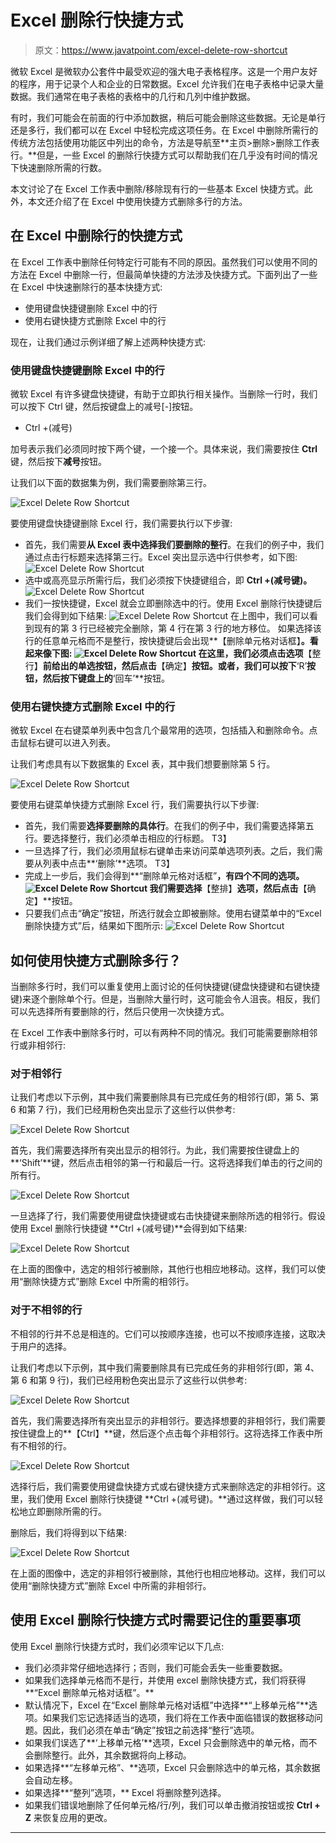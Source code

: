 # Excel 删除行快捷方式

> 原文：<https://www.javatpoint.com/excel-delete-row-shortcut>

微软 Excel 是微软办公套件中最受欢迎的强大电子表格程序。这是一个用户友好的程序，用于记录个人和企业的日常数据。Excel 允许我们在电子表格中记录大量数据。我们通常在电子表格的表格中的几行和几列中维护数据。

有时，我们可能会在前面的行中添加数据，稍后可能会删除这些数据。无论是单行还是多行，我们都可以在 Excel 中轻松完成这项任务。在 Excel 中删除所需行的传统方法包括使用功能区中列出的命令，方法是导航至**主页>删除>删除工作表行。**但是，一些 Excel 的删除行快捷方式可以帮助我们在几乎没有时间的情况下快速删除所需的行数。

本文讨论了在 Excel 工作表中删除/移除现有行的一些基本 Excel 快捷方式。此外，本文还介绍了在 Excel 中使用快捷方式删除多行的方法。

## 在 Excel 中删除行的快捷方式

在 Excel 工作表中删除任何特定行可能有不同的原因。虽然我们可以使用不同的方法在 Excel 中删除一行，但最简单快捷的方法涉及快捷方式。下面列出了一些在 Excel 中快速删除行的基本快捷方式:

*   使用键盘快捷键删除 Excel 中的行
*   使用右键快捷方式删除 Excel 中的行

现在，让我们通过示例详细了解上述两种快捷方式:

### 使用键盘快捷键删除 Excel 中的行

微软 Excel 有许多键盘快捷键，有助于立即执行相关操作。当删除一行时，我们可以按下 Ctrl 键，然后按键盘上的减号[-]按钮。

*   Ctrl +(减号)

加号表示我们必须同时按下两个键，一个接一个。具体来说，我们需要按住 **Ctrl** 键，然后按下**减号**按钮。

让我们以下面的数据集为例，我们需要删除第三行。

![Excel Delete Row Shortcut](img/ed1d99290467ba361420bb3a8e8f1427.png)

要使用键盘快捷键删除 Excel 行，我们需要执行以下步骤:

*   首先，我们需要**从 Excel 表中选择我们要删除的整行**。在我们的例子中，我们通过点击行标题来选择第三行。Excel 突出显示选中行供参考，如下图:
    ![Excel Delete Row Shortcut](img/c7554710b8bcc31211f23148d53f26c2.png)
*   选中或高亮显示所需行后，我们必须按下快捷键组合，即 **Ctrl +(减号键)。**
    ![Excel Delete Row Shortcut](img/c4dd8596fdde5b775c9e40646619d9ef.png)
*   我们一按快捷键，Excel 就会立即删除选中的行。使用 Excel 删除行快捷键后我们会得到如下结果:
    ![Excel Delete Row Shortcut](img/e9546231535f7056292f2793c43726fd.png)
    在上图中，我们可以看到现有的第 3 行已经被完全删除，第 4 行在第 3 行的地方移位。
    如果选择该行的任意单元格而不是整行，按快捷键后会出现**【删除单元格对话框】**。看起来像下图:
    ![Excel Delete Row Shortcut](img/2402ed83a57deed6f91a27433c7274c8.png)
    在这里，我们必须点击选项**【整行】**前给出的单选按钮，然后点击**【确定】**按钮。或者，我们可以按下**‘R’**按钮，然后按下键盘上的**‘回车’**按钮。

### 使用右键快捷方式删除 Excel 中的行

微软 Excel 在右键菜单列表中包含几个最常用的选项，包括插入和删除命令。点击鼠标右键可以进入列表。

让我们考虑具有以下数据集的 Excel 表，其中我们想要删除第 5 行。

![Excel Delete Row Shortcut](img/ed1d99290467ba361420bb3a8e8f1427.png)

要使用右键菜单快捷方式删除 Excel 行，我们需要执行以下步骤:

*   首先，我们需要**选择要删除的具体行**。在我们的例子中，我们需要选择第五行。要选择整行，我们必须单击相应的行标题。
    T3】
*   一旦选择了行，我们必须用鼠标右键单击来访问菜单选项列表。之后，我们需要从列表中点击**‘删除’**选项。
    T3】
*   完成上一步后，我们会得到**“删除单元格对话框”**，有四个不同的选项。
    ![Excel Delete Row Shortcut](img/2402ed83a57deed6f91a27433c7274c8.png)
    我们需要选择**【整排】**选项，然后点击**【确定】**按钮。
*   只要我们点击“确定”按钮，所选行就会立即被删除。使用右键菜单中的“Excel 删除快捷方式”后，结果如下图所示:
    ![Excel Delete Row Shortcut](img/c0b48e5f0bc9f491174055bad0849320.png)

## 如何使用快捷方式删除多行？

当删除多行时，我们可以重复使用上面讨论的任何快捷键(键盘快捷键和右键快捷键)来逐个删除单个行。但是，当删除大量行时，这可能会令人沮丧。相反，我们可以先选择所有要删除的行，然后只使用一次快捷方式。

在 Excel 工作表中删除多行时，可以有两种不同的情况。我们可能需要删除相邻行或非相邻行:

### 对于相邻行

让我们考虑以下示例，其中我们需要删除具有已完成任务的相邻行(即，第 5、第 6 和第 7 行)，我们已经用粉色突出显示了这些行以供参考:

![Excel Delete Row Shortcut](img/a6e326b2b046479540d3ad164e363911.png)

首先，我们需要选择所有突出显示的相邻行。为此，我们需要按住键盘上的**‘Shift’**键，然后点击相邻的第一行和最后一行。这将选择我们单击的行之间的所有行。

![Excel Delete Row Shortcut](img/1ba5733c5fea788070c300b1b3257b0b.png)

一旦选择了行，我们需要使用键盘快捷键或右击快捷键来删除所选的相邻行。假设使用 Excel 删除行快捷键 **Ctrl +(减号键)**会得到如下结果:

![Excel Delete Row Shortcut](img/bf14f844ef517a6329dd1dd630141d1a.png)

在上面的图像中，选定的相邻行被删除，其他行也相应地移动。这样，我们可以使用“删除快捷方式”删除 Excel 中所需的相邻行。

### 对于不相邻的行

不相邻的行并不总是相连的。它们可以按顺序连接，也可以不按顺序连接，这取决于用户的选择。

让我们考虑以下示例，其中我们需要删除具有已完成任务的非相邻行(即，第 4、第 6 和第 9 行)，我们已经用粉色突出显示了这些行以供参考:

![Excel Delete Row Shortcut](img/da58641d213585539afadd64d2cfd327.png)

首先，我们需要选择所有突出显示的非相邻行。要选择想要的非相邻行，我们需要按住键盘上的**【Ctrl】**键，然后逐个点击每个非相邻行。这将选择工作表中所有不相邻的行。

![Excel Delete Row Shortcut](img/9c032b0f04a249712932b0acdc6fb270.png)

选择行后，我们需要使用键盘快捷方式或右键快捷方式来删除选定的非相邻行。这里，我们使用 Excel 删除行快捷键 **Ctrl +(减号键)。**通过这样做，我们可以轻松地立即删除所需的行。

删除后，我们将得到以下结果:

![Excel Delete Row Shortcut](img/0f696b6404fd88b540914d395190e5d3.png)

在上面的图像中，选定的非相邻行被删除，其他行也相应地移动。这样，我们可以使用“删除快捷方式”删除 Excel 中所需的非相邻行。

## 使用 Excel 删除行快捷方式时需要记住的重要事项

使用 Excel 删除行快捷方式时，我们必须牢记以下几点:

*   我们必须非常仔细地选择行；否则，我们可能会丢失一些重要数据。
*   如果我们选择单元格而不是行，并使用 excel 删除快捷方式，我们将获得**“Excel 删除单元格对话框”。**
*   默认情况下，Excel 在“Excel 删除单元格对话框”中选择**“上移单元格”**选项。如果我们忘记选择适当的选项，我们将在工作表中面临错误的数据移动问题。因此，我们必须在单击“确定”按钮之前选择“整行”选项。
*   如果我们误选了**‘上移单元格’**选项，Excel 只会删除选中的单元格，而不会删除整行。此外，其余数据将向上移动。
*   如果选择**“左移单元格”、**选项，Excel 只会删除选中的单元格，其余数据会自动左移。
*   如果选择**“整列”选项，** Excel 将删除整列选择。
*   如果我们错误地删除了任何单元格/行/列，我们可以单击撤消按钮或按 **Ctrl + Z** 来恢复应用的更改。

* * *